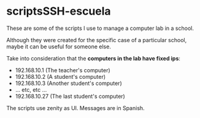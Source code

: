 # scriptsSSH-escuela
These are some of the scripts I use to manage a computer lab in a school.

Although they were created for the specific case of a particular school,
maybe it can be useful for someone else.

Take into consideration that the **computers in the lab have fixed ips**:
- 192.168.10.1 (The teacher's computer)
- 192.168.10.2 (A student's computer)
- 192.168.10.3 (Another student's computer)
- ... etc, etc ...
- 192.168.10.27 (The last student's computer)

The scripts use zenity as UI. Messages are in Spanish.



